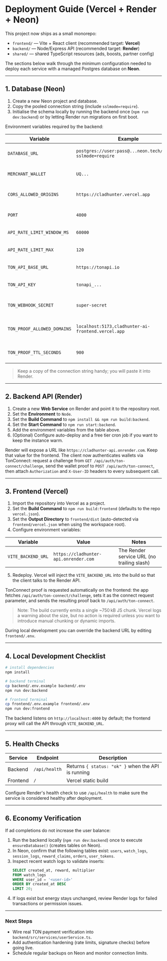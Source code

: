 # Deployment Guide (Vercel + Render + Neon)

This project now ships as a small monorepo:

- `frontend/` — Vite + React client (recommended target: **Vercel**)
- `backend/` — Node/Express API (recommended target: **Render**)
- `shared/` — shared TypeScript resources (ads, boosts, partner config)

The sections below walk through the minimum configuration needed to deploy each service with a managed Postgres database on **Neon**.

---

## 1. Database (Neon)

1. Create a new Neon project and database.
2. Copy the pooled connection string (include `sslmode=require`).
3. Initialise the schema locally by running the backend once (`npm run dev:backend`) or by letting Render run migrations on first boot.

Environment variables required by the backend:

| Variable | Example | Notes |
| --- | --- | --- |
| `DATABASE_URL` | `postgres://user:pass@...neon.tech/neondb?sslmode=require` | Required, pooled connection |
| `MERCHANT_WALLET` | `UQ...` | TON wallet that receives boost payments |
| `CORS_ALLOWED_ORIGINS` | `https://cladhunter.vercel.app` | Comma separated list; use `*` for testing |
| `PORT` | `4000` | Render overrides with its own port |
| `API_RATE_LIMIT_WINDOW_MS` | `60000` | Optional, per-IP window in ms |
| `API_RATE_LIMIT_MAX` | `120` | Optional, max requests per window |
| `TON_API_BASE_URL` | `https://tonapi.io` | TON explorer base URL |
| `TON_API_KEY` | `tonapi_...` | Bearer token for Tonapi (recommended) |
| `TON_WEBHOOK_SECRET` | `super-secret` | Shared secret for webhook endpoint |
| `TON_PROOF_ALLOWED_DOMAINS` | `localhost:5173,cladhunter-ai-frontend.vercel.app` | Domains accepted inside TonProof payload |
| `TON_PROOF_TTL_SECONDS` | `900` | Max age for TonProof timestamp |

> Keep a copy of the connection string handy; you will paste it into Render.

---

## 2. Backend API (Render)

1. Create a new **Web Service** on Render and point it to the repository root.
2. Set the **Environment** to `Node`.
3. Set the **Build Command** to `npm install && npm run build:backend`.
4. Set the **Start Command** to `npm run start:backend`.
5. Add the environment variables from the table above.
6. (Optional) Configure auto-deploy and a free tier cron job if you want to keep the instance warm.

Render will expose a URL like `https://cladhunter-api.onrender.com`. Keep that value for the frontend.
The client now authenticates wallets via TonConnect: request a challenge from `GET /api/auth/ton-connect/challenge`, send the wallet proof to `POST /api/auth/ton-connect`, then attach `Authorization` and `X-User-ID` headers to every subsequent call.

---

## 3. Frontend (Vercel)

1. Import the repository into Vercel as a project.
2. Set the **Build Command** to `npm run build:frontend` (defaults to the repo `vercel.json`).
3. Set the **Output Directory** to `frontend/dist` (auto-detected via `frontend/vercel.json` when using the workspace root).
4. Configure environment variables:

| Variable | Value | Notes |
| --- | --- | --- |
| `VITE_BACKEND_URL` | `https://cladhunter-api.onrender.com` | The Render service URL (no trailing slash) |

5. Redeploy. Vercel will inject the `VITE_BACKEND_URL` into the build so that the client talks to the Render API.

TonConnect proof is requested automatically on the frontend: the app fetches `/api/auth/ton-connect/challenge`, sets it as the connect request parameter, and sends the resulting proof back to `/api/auth/ton-connect`.

> Note: The build currently emits a single ~750 kB JS chunk. Vercel logs a warning about the size, but no action is required unless you want to introduce manual chunking or dynamic imports.

During local development you can override the backend URL by editing `frontend/.env`.

---

## 4. Local Development Checklist

```bash
# install dependencies
npm install

# backend terminal
cp backend/.env.example backend/.env
npm run dev:backend

# frontend terminal
cp frontend/.env.example frontend/.env
npm run dev:frontend
```

The backend listens on `http://localhost:4000` by default; the frontend proxy will call the API through `VITE_BACKEND_URL`.

---

## 5. Health Checks

| Service | Endpoint | Description |
| --- | --- | --- |
| Backend | `/api/health` | Returns `{ status: "ok" }` when the API is running |
| Frontend | `/` | Vercel static build |

Configure Render's health check to use `/api/health` to make sure the service is considered healthy after deployment.

---

## 6. Economy Verification

If ad completions do not increase the user balance:

1. Run the backend locally (`npm run dev:backend`) once to execute `ensureDatabase()` (creates tables on Neon).
2. In Neon, confirm that the following tables exist: `users`, `watch_logs`, `session_logs`, `reward_claims`, `orders`, `user_tokens`.
3. Inspect recent watch logs to validate inserts:
   ```sql
   SELECT created_at, reward, multiplier
   FROM watch_logs
   WHERE user_id = '<user-id>'
   ORDER BY created_at DESC
   LIMIT 20;
   ```
4. If logs exist but energy stays unchanged, review Render logs for failed transactions or permission issues.

---

### Next Steps

- Wire real TON payment verification into `backend/src/services/userService.ts`.
- Add authentication hardening (rate limits, signature checks) before going live.
- Schedule regular backups on Neon and monitor connection limits.
